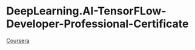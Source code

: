 # DeepLearning.AI-TensorFLow-Developer-Professional-Certificate
[Coursera](https://www.coursera.org/programs/bangkit-2024-machine-learning-ftkc9/professional-certificates/tensorflow-in-practice?collectionId=lcluj)
